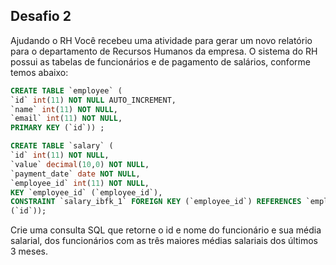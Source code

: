 ## Desafio 2

Ajudando o RH
Você recebeu uma atividade para gerar um novo relatório para o departamento de Recursos
Humanos da empresa. O sistema do RH possui as tabelas de funcionários e de pagamento de
salários, conforme temos abaixo:

```sql
CREATE TABLE `employee` (
`id` int(11) NOT NULL AUTO_INCREMENT,
`name` int(11) NOT NULL,
`email` int(11) NOT NULL,
PRIMARY KEY (`id`)) ;

CREATE TABLE `salary` (
`id` int(11) NOT NULL,
`value` decimal(10,0) NOT NULL,
`payment_date` date NOT NULL,
`employee_id` int(11) NOT NULL,
KEY `employee_id` (`employee_id`),
CONSTRAINT `salary_ibfk_1` FOREIGN KEY (`employee_id`) REFERENCES `employee`
(`id`)); 
```

Crie uma consulta SQL que retorne o id e nome do funcionário e sua média salarial, dos
funcionários com as três maiores médias salariais dos últimos 3 meses.